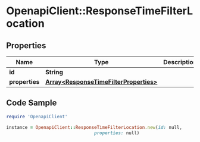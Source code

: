 # OpenapiClient::ResponseTimeFilterLocation

## Properties

Name | Type | Description | Notes
------------ | ------------- | ------------- | -------------
**id** | **String** |  | 
**properties** | [**Array&lt;ResponseTimeFilterProperties&gt;**](ResponseTimeFilterProperties.md) |  | 

## Code Sample

```ruby
require 'OpenapiClient'

instance = OpenapiClient::ResponseTimeFilterLocation.new(id: null,
                                 properties: null)
```


